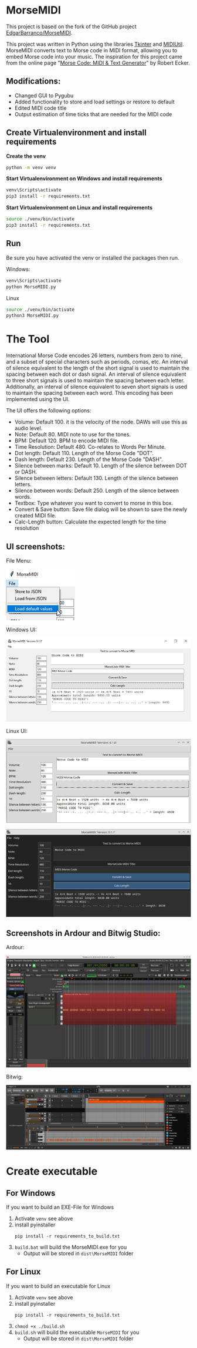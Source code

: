 # MorseMIDI

This project is based on the fork of the GitHub project [EdgarBarranco/MorseMIDI](https://github.com/EdgarBarranco/MorseMIDI).

This project was written in Python using the libraries [Tkinter](https://docs.python.org/3/library/tkinter.html) and [MIDIUtil](https://pypi.org/project/MIDIUtil/). MorseMIDI converts text to Morse code in MIDI format, allowing you to embed Morse code into your music. The inspiration for this project came from the online page "[Morse Code: MIDI & Text Generator](http://www.robertecker.com/hp/research/morse-generator.php)" by Robert Ecker.

## Modifications:
- Changed GUI to Pygubu
- Added functionality to store and load settings or restore to default
- Edited MIDI code title
- Output estimation of time ticks that are needed for the MIDI code

## Create Virtualenvironment and install requirements

**Create the venv**
``` bash
python -m venv venv
```

**Start Virtualenvironment on Windows and install requirements**
``` bash
venv\Scripts\activate
pip3 install -r requirements.txt
```

**Start Virtualenvironment on Linux and install requirements**
``` bash
source ./venv/bin/activate
pip3 install -r requirements.txt
```

## Run

Be sure you have activated the venv or installed the packages then run.

Windows:
``` bash
venv\Scripts\activate
python MorseMIDI.py
```

Linux
``` bash
source ./venv/bin/activate
python3 MorseMIDI.py
```


# The Tool

International Morse Code encodes 26 letters, numbers from zero to nine, and a subset of special characters such as periods, comas, etc. An interval of silence equivalent to the length of the short signal is used to maintain the spacing between each dot or dash signal. An interval of silence equivalent to three short signals is used to maintain the spacing between each letter. Additionally, an interval of silence equivalent to seven short signals is used to maintain the spacing between each word. This encoding has been implemented using the UI.

The UI offers the following options:

- Volume:
Default 100. it is the velocity of the node. DAWs will use this as audio level.
- Note:
Default 80. MIDI note to use for the tones.
- BPM:
Default 120. BPM to encode MIDI file.
- Time Resolution:
Default 480. Co-relates to Words Per Minute.
- Dot length:
Default 110. Length of the Morse Code "DOT".
- Dash length:
Default 230. Length of the Morse Code "DASH".
- Silence between marks:
Default 10. Length of the silence between DOT or DASH.
- Silence between letters:
Default 130. Length of the silence between letters.
- Silence between words:
Default 250. Length of the silence between words.
- Textbox:
Type whatever you want to convert to morse in this box.
- Convert & Save button:
Save file dialog will be shown to save the newly created MIDI file.
- Calc-Length button:
Calculate the expected length for the time resolution

## UI screenshots:

File Menu:

![File Menu at Windows UI](https://github.com/StefanHol/MorseMIDI/blob/main/images/File_Menu.png "File Menu at Windows UI")

Windows UI:

![Windows UI](https://github.com/StefanHol/MorseMIDI/blob/main/images/windows-ui_default.png "Windows 10 UI")

Linux UI:

![Linux UI](https://github.com/StefanHol/MorseMIDI/blob/main/images/linux-ui.png "Linux UI")

![Linux UI darkly](https://github.com/StefanHol/MorseMIDI/blob/main/images/linux-ui_darkly_theme.png "Linux UI darkly")


## Screenshots in Ardour and Bitwig Studio:

Ardour:

![FL Studio](https://github.com/StefanHol/MorseMIDI/blob/main/images/ardour.png "Midi file in Ardour")

Bitwig:

![FL Studio](https://github.com/StefanHol/MorseMIDI/blob/main/images/bitwig.png "Midi file in Bitwig Studio")



# Create executable
## For Windows

If you want to build an EXE-File for Windows

1. Activate `venv` see above
2. install pyinstaller
    ```
    pip install -r requirements_to_build.txt
    ```
3. ``build.bat`` will build the MorseMIDI.exe for you
    - Output will be stored in ``dist\MorseMIDI`` folder


## For Linux

If you want to build an executable for Linux

1. Activate `venv` see above
2. install pyinstaller
    ```
    pip install -r requirements_to_build.txt
    ```
3. ``chmod +x ./build.sh``
3. ``build.sh`` will build the executable ``MorseMIDI`` for you
    - Output will be stored in ``dist\MorseMIDI`` folder

